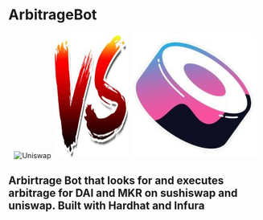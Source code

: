 # ArbitrageBot
<p align="center">
    <img alt="Uniswap" title="Uniswap" src="https://media.giphy.com/media/298D8yYtztAqzTLWhQ/giphy.gif" width="250" height="250">
    <img alt="Versus" title="Versus" src="assets/versus.jpeg" width="150" height="250">
    <img alt="Sushiswap" title="Sushiswap" src="assets/sushiswap.jpeg" width="250" height="250">
</p>

## Arbirtrage Bot that looks for and executes arbitrage for DAI and MKR on sushiswap and uniswap. Built with Hardhat and Infura
